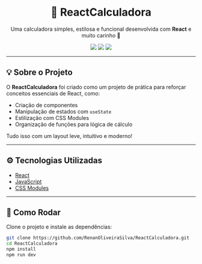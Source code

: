 <h1 align="center">🧮 ReactCalculadora</h1>

<p align="center">
  Uma calculadora simples, estilosa e funcional desenvolvida com <strong>React</strong> e muito carinho 💜
</p>

<p align="center">
  <img src="https://img.shields.io/badge/React-18.x-61DAFB?style=for-the-badge&logo=react&logoColor=white" />
  <img src="https://img.shields.io/badge/JavaScript-ES6-F7DF1E?style=for-the-badge&logo=javascript&logoColor=black" />
  <img src="https://img.shields.io/badge/Status-Em%20Concluído-purple?style=for-the-badge" />
</p>

---

## 💡 Sobre o Projeto

O **ReactCalculadora** foi criado como um projeto de prática para reforçar conceitos essenciais de React, como:

- Criação de componentes
- Manipulação de estados com `useState`
- Estilização com CSS Modules
- Organização de funções para lógica de cálculo

Tudo isso com um layout leve, intuitivo e moderno!

---

## ⚙️ Tecnologias Utilizadas

- [React](https://reactjs.org/)
- [JavaScript](https://developer.mozilla.org/pt-BR/docs/Web/JavaScript)
- [CSS Modules](https://github.com/css-modules/css-modules)

---

## 🚀 Como Rodar

Clone o projeto e instale as dependências:

```bash
git clone https://github.com/RenanOliveiraSilva/ReactCalculadora.git
cd ReactCalculadora
npm install
npm run dev
